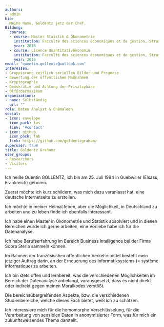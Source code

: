 ```yaml
---
authors:
- admin
bio: 
  Meine Name, Goldentz jetz der Chef.
Bildung:
  courses:
  - course: Master Staistik & Ökonometrie
    institution: Facculté des sciences économiques et de gestion, Strasbourg
    year: 2018
  - course: Licence Quantitativökonomie
    institution: Facculté des sciences économiques et de gestion, Strasbourg
    year: 2016
email: "quentin.gollentz@outlook.com"
Interessen:
- Gruppierung zeitlich seriellen Bilder und Prognose
- Bewertung der öffentlichen Maßnahmen
- Kryptographie
- Demokratie und Achtung der Privatsphäre
- Ölfördermaximum
organizations:
- name: Selbständig
  url: ""
role: Daten Analyst & Chämaleon
social:
- icon: envelope
  icon_pack: fas
  link: '#contact'
- icon: github
  icon_pack: fab
  link: https://github.com/goldentzgrahamz
superuser: true
title: Goldentz Grahamz
user_groups:
- Researchers
- Visitors
---
```

Ich heiße Quentin GOLLENTZ, ich bin am 25. Juli 1994 in Guebwiller (Elsass, Frankreich) geboren.

Zuerst möchte ich kurz schildern, was mich dazu veranlasst hat, eine deutsche Internetseite zu erstellen.

Ich möchte in meiner Heimat leben, aber die Möglichkeit, in Deutschland zu arbeiten und zu leben finde ich ebenfalls interessant.

Ich habe einen Master in Ökonometrie und Statistik absolviert und in diesen Bereichen würde ich gerne arbeiten, eine Vorliebe habe ich für die Datenanalyse.

Ich habe Berufserfahrung im Bereich Business Intelligence bei der Firma Sopra Steria sammeln können.

Im Rahmen der französischen öffentlichen Verkehrsmittel besteht mein jetziger Auftrag darin, an der Erneuerung des Informatiksystems (= système informatique) zu arbeiten.

Ich bin stets offen und lernbereit, was die verschiedenen Möglichkeiten im Bereich der Datenanalyse anbelangt, vorausgesetzt, dass es nicht direkt oder indirekt gegen meinen Moralkodex verstößt.

Die bereichsübergreifenden Aspekte, bzw. die verschiedenen Studienbereiche, welche dieses Fach bietet, weiß ich zu schätzen.

Ich interessiere mich für die homomorphe Verschlüsselung, für die Verarbeitung von sensiblen Daten in anonymisierter Form, was für mich ein zukunftsweisendes Thema darstellt.

